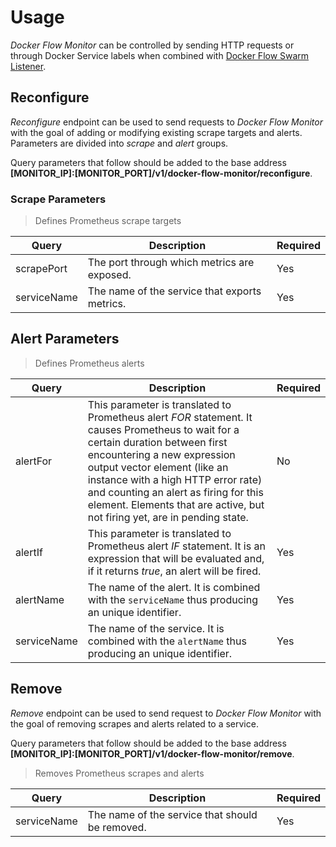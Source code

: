# Usage

*Docker Flow Monitor* can be controlled by sending HTTP requests or through Docker Service labels when combined with [Docker Flow Swarm Listener](http://swarmlistener.dockerflow.com/).

## Reconfigure

*Reconfigure* endpoint can be used to send requests to *Docker Flow Monitor* with the goal of adding or modifying existing scrape targets and alerts. Parameters are divided into *scrape* and *alert* groups.

Query parameters that follow should be added to the base address **[MONITOR_IP]:[MONITOR_PORT]/v1/docker-flow-monitor/reconfigure**.

### Scrape Parameters

> Defines Prometheus scrape targets

|Query          |Description                                                                               |Required|
|---------------|------------------------------------------------------------------------------------------|--------|
|scrapePort     |The port through which metrics are exposed.                                               |Yes     |
|serviceName    |The name of the service that exports metrics.                                             |Yes     |

## Alert Parameters

> Defines Prometheus alerts

|Query          |Description                                                                               |Required|
|---------------|------------------------------------------------------------------------------------------|--------|
|alertFor       |This parameter is translated to Prometheus alert *FOR* statement. It causes Prometheus to wait for a certain duration between first encountering a new expression output vector element (like an instance with a high HTTP error rate) and counting an alert as firing for this element. Elements that are active, but not firing yet, are in pending state.|No|
|alertIf        |This parameter is translated to Prometheus alert *IF* statement. It is an expression that will be evaluated and, if it returns *true*, an alert will be fired.|Yes|
|alertName      |The name of the alert. It is combined with the `serviceName` thus producing an unique identifier.|Yes|
|serviceName    |The name of the service. It is combined with the `alertName` thus producing an unique identifier.|Yes|

## Remove

*Remove* endpoint can be used to send request to *Docker Flow Monitor* with the goal of removing scrapes and alerts related to a service.

Query parameters that follow should be added to the base address **[MONITOR_IP]:[MONITOR_PORT]/v1/docker-flow-monitor/remove**.

> Removes Prometheus scrapes and alerts

|Query          |Description                                                                               |Required|
|---------------|------------------------------------------------------------------------------------------|--------|
|serviceName    |The name of the service that should be removed.                                           |Yes     |